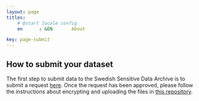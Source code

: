 ```yaml
---
layout: page
titles:
    # @start locale config
    en      : &EN       About

key: page-submit
---
```


## How to submit your dataset

The first step to submit data to the Swedish Sensitive Data Archive is to submit a request [here](https://dbampalikis.github.io/request.html). Once the request has been approved, please follow the instructions about encrypting and uploading the files in [this repository](https://github.com/NBISweden/EGA-SE-user-docs).